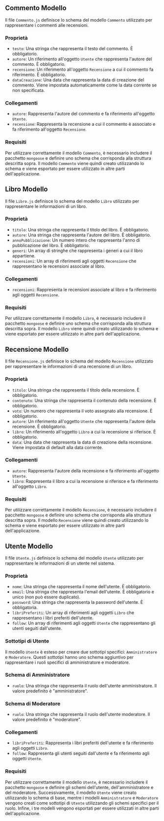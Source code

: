 ## Commento Modello

Il file `Commento.js` definisce lo schema del modello `Commento` utilizzato per rappresentare i commenti alle recensioni.

### Proprietà

- `testo`: Una stringa che rappresenta il testo del commento. È obbligatorio.
- `autore`: Un riferimento all'oggetto `Utente` che rappresenta l'autore del commento. È obbligatorio.
- `recensione`: Un riferimento all'oggetto `Recensione` a cui il commento fa riferimento. È obbligatorio.
- `dataCreazione`: Una data che rappresenta la data di creazione del commento. Viene impostata automaticamente come la data corrente se non specificata.

### Collegamenti

- `autore`: Rappresenta l'autore del commento e fa riferimento all'oggetto `Utente`.
- `recensione`: Rappresenta la recensione a cui il commento è associato e fa riferimento all'oggetto `Recensione`.

### Requisiti

Per utilizzare correttamente il modello `Commento`, è necessario includere il pacchetto `mongoose` e definire uno schema che corrisponda alla struttura descritta sopra. Il modello `Commento` viene quindi creato utilizzando lo schema e viene esportato per essere utilizzato in altre parti dell'applicazione.

## Libro Modello

Il file `Libro.js` definisce lo schema del modello `Libro` utilizzato per rappresentare le informazioni di un libro.

### Proprietà

- `titolo`: Una stringa che rappresenta il titolo del libro. È obbligatorio.
- `autore`: Una stringa che rappresenta l'autore del libro. È obbligatorio.
- `annoPubblicazione`: Un numero intero che rappresenta l'anno di pubblicazione del libro. È obbligatorio.
- `generi`: Un array di stringhe che rappresenta i generi a cui il libro appartiene.
- `recensioni`: Un array di riferimenti agli oggetti `Recensione` che rappresentano le recensioni associate al libro.

### Collegamenti

- `recensioni`: Rappresenta le recensioni associate al libro e fa riferimento agli oggetti `Recensione`.

### Requisiti

Per utilizzare correttamente il modello `Libro`, è necessario includere il pacchetto `mongoose` e definire uno schema che corrisponda alla struttura descritta sopra. Il modello `Libro` viene quindi creato utilizzando lo schema e viene esportato per essere utilizzato in altre parti dell'applicazione.

## Recensione Modello

Il file `Recensione.js` definisce lo schema del modello `Recensione` utilizzato per rappresentare le informazioni di una recensione di un libro.

### Proprietà

- `titolo`: Una stringa che rappresenta il titolo della recensione. È obbligatorio.
- `contenuto`: Una stringa che rappresenta il contenuto della recensione. È obbligatorio.
- `voto`: Un numero che rappresenta il voto assegnato alla recensione. È obbligatorio.
- `autore`: Un riferimento all'oggetto `Utente` che rappresenta l'autore della recensione. È obbligatorio.
- `libro`: Un riferimento all'oggetto `Libro` a cui la recensione si riferisce. È obbligatorio.
- `data`: Una data che rappresenta la data di creazione della recensione. Viene impostata di default alla data corrente.

### Collegamenti

- `autore`: Rappresenta l'autore della recensione e fa riferimento all'oggetto `Utente`.
- `libro`: Rappresenta il libro a cui la recensione si riferisce e fa riferimento all'oggetto `Libro`.

### Requisiti

Per utilizzare correttamente il modello `Recensione`, è necessario includere il pacchetto `mongoose` e definire uno schema che corrisponda alla struttura descritta sopra. Il modello `Recensione` viene quindi creato utilizzando lo schema e viene esportato per essere utilizzato in altre parti dell'applicazione.

## Utente Modello

Il file `Utente.js` definisce lo schema del modello `Utente` utilizzato per rappresentare le informazioni di un utente nel sistema.

### Proprietà

- `nome`: Una stringa che rappresenta il nome dell'utente. È obbligatorio.
- `email`: Una stringa che rappresenta l'email dell'utente. È obbligatorio e unico (non può essere duplicato).
- `password`: Una stringa che rappresenta la password dell'utente. È obbligatoria.
- `libriPreferiti`: Un array di riferimenti agli oggetti `Libro` che rappresentano i libri preferiti dell'utente.
- `follow`: Un array di riferimenti agli oggetti `Utente` che rappresentano gli utenti seguiti dall'utente.

### Sottotipi di Utente

Il modello `Utente` è esteso per creare due sottotipi specifici: `Amministratore` e `Moderatore`. Questi sottotipi hanno uno schema aggiuntivo per rappresentare i ruoli specifici di amministratore e moderatore.

### Schema di Amministratore

- `ruolo`: Una stringa che rappresenta il ruolo dell'utente amministratore. Il valore predefinito è "amministratore".

### Schema di Moderatore

- `ruolo`: Una stringa che rappresenta il ruolo dell'utente moderatore. Il valore predefinito è "moderatore".

### Collegamenti

- `libriPreferiti`: Rappresenta i libri preferiti dell'utente e fa riferimento agli oggetti `Libro`.
- `follow`: Rappresenta gli utenti seguiti dall'utente e fa riferimento agli oggetti `Utente`.

### Requisiti

Per utilizzare correttamente il modello `Utente`, è necessario includere il pacchetto `mongoose` e definire gli schemi dell'utente, dell'amministratore e del moderatore. Successivamente, il modello `Utente` viene creato utilizzando lo schema di base, mentre i modelli `Amministratore` e `Moderatore` vengono creati come sottotipi di `Utente` utilizzando gli schemi specifici per il ruolo. Infine, i tre modelli vengono esportati per essere utilizzati in altre parti dell'applicazione.